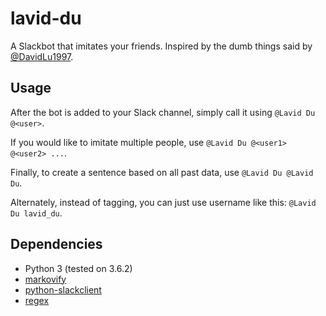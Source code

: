 # lavid-du

A Slackbot that imitates your friends. Inspired by the dumb things said by
[@DavidLu1997](https://github.com/DavidLu1997).

## Usage

After the bot is added to your Slack channel, simply call it using `@Lavid Du @<user>`.

If you would like to imitate multiple people, use `@Lavid Du @<user1> @<user2> ...`.

Finally, to create a sentence based on all past data, use `@Lavid Du @Lavid Du`.

Alternately, instead of tagging, you can just use username like this: `@Lavid Du lavid_du`.

## Dependencies

* Python 3 (tested on 3.6.2)
* [markovify](https://github.com/jsvine/markovify)
* [python-slackclient](https://github.com/slackapi/python-slackclient)
* [regex](https://pypi.python.org/pypi/regex)
